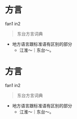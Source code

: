 # 方言
fan1 in2
> 东台方言词典
- 地方语言跟标准语有区别的部分
  - 江淮～｜东台～。

# 方言
fan1 in2
> 东台方言词典
- 地方语言跟标准语有区别的部分
  - 江淮～｜东台～。
